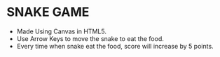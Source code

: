 # SNAKE GAME

* Made Using Canvas in HTML5.
* Use Arrow Keys to move the snake to eat the food.
* Every time when snake eat the food, score will increase by 5 points.  

